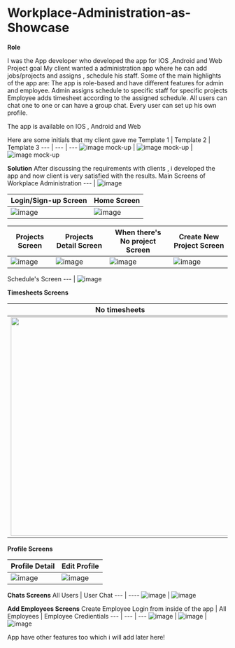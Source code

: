 # Workplace-Administration-as-Showcase

**Role**

I was the App developer who developed the app for IOS ,Android and Web
Project goal
My client wanted a administration app where he can add jobs/projects and assigns , schedule  his staff.
Some of the main highlights of the app are:
The app is role-based and have different features for admin and employee.
Admin assigns schedule to specific staff for specific projects
Employee adds timesheet according to the assigned schedule.
All users can chat one to one or can have a group chat.
Every user can set up his own profile.

The app is available on IOS , Android and Web

Here are some initials that my client gave me
Template 1 | Template  2 | Template 3
--- | --- | ---
![image mock-up](https://user-images.githubusercontent.com/103773636/214932656-eeb248be-36b4-403d-aaaf-24cdeb0054bb.png) | ![image mock-up](https://user-images.githubusercontent.com/103773636/214932857-3281e1c5-980d-4c00-b5a7-64353fc9d267.png) | ![image mock-up ](https://user-images.githubusercontent.com/103773636/214932909-b82e8faa-3b70-484b-8ff3-0b1b169941d8.png)

**Solution**
After discussing the requirements with clients , i developed the app and now client is very satisfied with the results.
 Main Screens of Workplace Administration
--- |
![image](https://user-images.githubusercontent.com/103773636/214934833-fb0636fc-4610-4bb0-9ed7-db15bd9f1634.png)

Login/Sign-up Screen | Home Screen
--- | ----
![image](https://user-images.githubusercontent.com/103773636/214935511-274db545-b92c-4814-b433-25faca74c6ba.png) | ![image](https://user-images.githubusercontent.com/103773636/214935194-725fff4a-f45d-482b-b7a2-4bc94b5cab0a.png)

Projects Screen | Projects  Detail Screen | When there's No project Screen | Create New Project Screen
--- | --- | --- | ---
![image](https://user-images.githubusercontent.com/103773636/214935944-7f5dbaf9-70cb-4277-9ca2-4fbb78acbd54.png) | ![image](https://user-images.githubusercontent.com/103773636/214935980-0dae8cfc-39c8-4f72-832e-a37cf6a7aebb.png) | ![image](https://user-images.githubusercontent.com/103773636/214936126-67c73e99-b3c3-4c2a-a51d-2dcba30f5dba.png)  | ![image](https://user-images.githubusercontent.com/103773636/214936571-99ac814b-9f8d-4b63-9a66-39eb7fa6cf3c.png)

Schedule's Screen
--- |
![image](https://user-images.githubusercontent.com/103773636/214936903-5a5bc1f9-d69d-49f6-8865-f4f9ff2c7e64.png)

**Timesheets Screens**

| No timesheets | Timesheets | Timesheets Detail  | Create New Timesheets | Loading with shimmer effect |
| --- | --- | --- | --- | --- |
| <img src="https://user-images.githubusercontent.com/103773636/214937193-80047ccf-8f89-49d0-976c-f430166443c1.png" width="500" height="500"> | <img src="https://user-images.githubusercontent.com/103773636/214937521-396a9acd-a473-4cbb-9d04-c537813e3928.png" width="500" height="500"> | <img src="https://user-images.githubusercontent.com/103773636/214937586-0b48d072-db7e-42ce-bc13-a31cc0e22825.png" width="500" height="500"> | <img src="https://user-images.githubusercontent.com/103773636/214937645-a9075326-114f-4627-bd56-56df48168af2.png" width="500" height="500"> | <img src="https://user-images.githubusercontent.com/103773636/214937820-3ff80f9b-6072-465b-aee0-ad5518cc7b78.png" width="500" height="500"> |

**Profile Screens**

Profile Detail | Edit Profile 
--- | ----
![image](https://user-images.githubusercontent.com/103773636/214941585-794fb7d5-1d61-4a23-81b8-1792e3a26f39.png) | ![image](https://user-images.githubusercontent.com/103773636/214941740-fdd4a190-6a5b-40c8-9f02-3ca611c6fb36.png)

**Chats Screens**
All Users  | User Chat
--- | ----
![image](https://user-images.githubusercontent.com/103773636/214941845-33d83ea3-fc03-4520-b791-7cf5a1a16f55.png) | ![image](https://user-images.githubusercontent.com/103773636/214941982-babc174c-a3d1-4ecb-a23f-f3aff6e5c7c1.png)

**Add Employees Screens**
Create Employee Login from inside of the app | All Employees | Employee Credientials
--- | --- | ---
![image](https://user-images.githubusercontent.com/103773636/214942206-059099f9-81e4-4b3d-94eb-6ba66561a378.png) | ![image](https://user-images.githubusercontent.com/103773636/214942241-cd1ee105-6201-4648-9aef-8908da7fc966.png) | ![image](https://user-images.githubusercontent.com/103773636/214942267-39501c70-b3a0-4194-a067-67216a46d323.png)

App have other features too which i will add later here!




